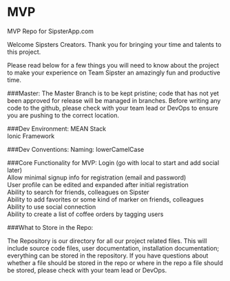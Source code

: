 # MVP
MVP Repo for SipsterApp.com 

Welcome Sipsters Creators.
Thank you for bringing your time and talents to this project.

Please read below for a few things you will need to know about the project to make your experience on Team Sipster an amazingly fun and productive time.

###Master:
The Master Branch is to be kept pristine; code that has not yet been approved for release will be managed in branches.  Before writing any code to the github, please check with your team lead or DevOps to ensure you are pushing to the correct   location.

###Dev Environment:
  MEAN Stack <br>
  Ionic Framework

###Dev Conventions:
  Naming: lowerCamelCase
    

###Core Functionality for MVP:
    Login (go with local to start and add social later)<br>
    Allow minimal signup info for registration (email and password)<br>
    User profile can be edited and expanded after initial registration<br>
    Ability to search for friends, colleagues on Sipster <br>
    Ability to add favorites or some kind of marker on friends, colleagues<br>
    Ability to use social connection<br>
    Ability to create a list of coffee orders by tagging users<br>
    
    
###What to Store in the Repo:  
    
  The Repository is our directory for all our project related files. This will include source code files, user documentation,   installation documentation; everything can be stored in the repository.  If you have questions about whether a file should   be stored in the repo or where in the repo a file should be stored, please check with your team lead or DevOps.




